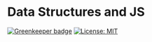 # Data Structures and JS

[![Greenkeeper badge](https://badges.greenkeeper.io/alpersonalwebsite/data-structures-and-algorithms.svg)](https://greenkeeper.io/)
[![License: MIT](https://img.shields.io/badge/License-MIT-brightgreen.svg)](https://opensource.org/licenses/MIT)